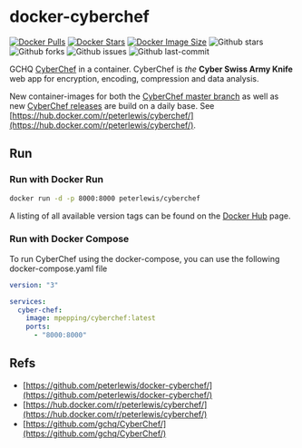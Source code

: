 # docker-cyberchef

[![Docker Pulls](https://badgen.net/docker/pulls/peterlewis/cyberchef?icon=docker&label=pulls)](https://hub.docker.com/r/trueosiris/godaddypy/)
[![Docker Stars](https://badgen.net/docker/stars/peterlewis/cyberchef?icon=docker&label=stars)](https://hub.docker.com/r/trueosiris/godaddypy/)
[![Docker Image Size](https://badgen.net/docker/size/peterlewis/cyberchef?icon=docker&label=image%20size)](https://hub.docker.com/r/trueosiris/godaddypy/)
![Github stars](https://badgen.net/github/stars/peterlewis/docker-cyberchef?icon=github&label=stars)
![Github forks](https://badgen.net/github/forks/peterlewis/docker-cyberchef?icon=github&label=forks)
![Github issues](https://img.shields.io/github/issues/peterlewis/docker-cyberchef)
![Github last-commit](https://img.shields.io/github/last-commit/mpepping/docker-cyberchef)


GCHQ [CyberChef](https://github.com/gchq/CyberChef/) in a container. CyberChef is *the* **Cyber Swiss Army Knife** web app for encryption, encoding, compression and data analysis.

New container-images for both the [CyberChef master branch](https://github.com/gchq/CyberChef) as well as new [CyberChef releases](https://github.com/gchq/CyberChef/releases) are build on a daily base. See [https://hub.docker.com/r/peterlewis/cyberchef/](https://hub.docker.com/r/peterlewis/cyberchef/).

## Run

### Run with Docker Run

```bash
docker run -d -p 8000:8000 peterlewis/cyberchef
```

A listing of all available version tags can be found on the [Docker Hub](https://hub.docker.com/r/peterlewis/cyberchef/tags) page.

### Run with Docker Compose

To run CyberChef using the docker-compose, you can use the following docker-compose.yaml file

```yaml
version: "3"

services:
  cyber-chef:
    image: mpepping/cyberchef:latest
    ports:
      - "8000:8000"
```

## Refs

* [https://github.com/peterlewis/docker-cyberchef/](https://github.com/peterlewis/docker-cyberchef/)
* [https://hub.docker.com/r/peterlewis/cyberchef/](https://hub.docker.com/r/peterlewis/cyberchef/)
* [https://github.com/gchq/CyberChef/](https://github.com/gchq/CyberChef/)
